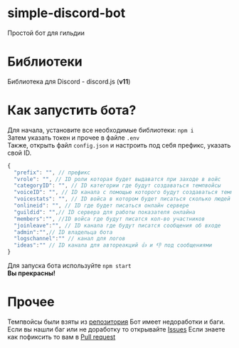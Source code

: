 # simple-discord-bot
Простой бот для гильдии

# Библиотеки
Библиотека для Discord - discord.js (**v11**)

# Как запустить бота? 
Для начала, установите все необходимые библиотеки: ``npm i`` <br>
Затем указать токен и прочее в файле ``.env`` <br>
Также, открыть файл ``config.json`` и настроить под себя префикс, указать свой ID. <br>
  ```js
  {
    "prefix": "", // префикс
    "vrole": "", // ID роли которая будет выдаватся при заходе в войс
    "categoryID": "", // ID категории где будут создаваться темпвойсы
    "voiceID": "", // ID канала с помощью которого будут создаваться темпвойсы
    "voicestats": "", // ID войса в котором будет писаться сколько людей в войсе
    "onlineid": "", // ID где будет писаться онлайн сервере
    "guildid": "",// ID сервера для работы показателя онлайна
    "members":"", //ID войса где будут писатся кол-во участников
    "joinleave":"", // ID канала где будут писатся сообщения об входе
    "admin":"",// ID владельца бота
    "logschannel":"" // канал для логов
    "ideas":"" // ID канала для автореакций 👍 и 👎 под сообщениями
  }
  ```
Для запуска бота используйте ``npm start``<br>
**Вы прекрасны!**

# Прочее
Темпвойсы были взяты из [репозитория](https://github.com/bemovpro/Create-temporary-voice-channel) 
Бот имеет недоработки и баги.
Если вы нашли баг или не доработку то открывайте [Issues](https://github.com/sqdshcom/simple-discord-bot/issues)
Если знаете как пофиксить то вам в [Pull request](https://github.com/sqdshcom/simple-discord-bot/pulls)
